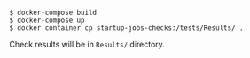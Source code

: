 ```
$ docker-compose build
$ docker-compose up
$ docker container cp startup-jobs-checks:/tests/Results/ .
```

Check results will be in `Results/` directory.
